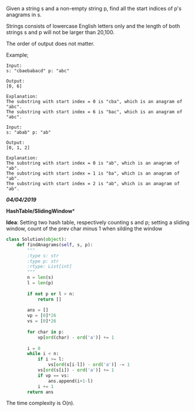 Given a string s and a non-empty string p, find all the start indices of p's anagrams in s.

Strings consists of lowercase English letters only and the length of both strings s and p will not be larger than 20,100.

The order of output does not matter.

Example;
```
Input:
s: "cbaebabacd" p: "abc"

Output:
[0, 6]

Explanation:
The substring with start index = 0 is "cba", which is an anagram of "abc".
The substring with start index = 6 is "bac", which is an anagram of "abc".
```

```
Input:
s: "abab" p: "ab"

Output:
[0, 1, 2]

Explanation:
The substring with start index = 0 is "ab", which is an anagram of "ab".
The substring with start index = 1 is "ba", which is an anagram of "ab".
The substring with start index = 2 is "ab", which is an anagram of "ab".
```

***04/04/2019***

**HashTable/SlidingWindow***

**Idea**: Setting two hash table, respectively counting s and p; setting a sliding window, count of the prev char minus 1 when silding the window
```python
class Solution(object):
    def findAnagrams(self, s, p):
        """
        :type s: str
        :type p: str
        :rtype: List[int]
        """
        n = len(s)
        l = len(p)
        
        if not p or l > n:
            return []
            
        ans = []
        vp = [0]*26
        vs = [0]*26
        
        for char in p:
            vp[ord(char) - ord('a')] += 1
        
        i = 0
        while i < n:
            if i >= l:
                vs[ord(s[i-l]) - ord('a')] -= 1
            vs[ord(s[i]) - ord('a')] += 1
            if vp == vs:
                ans.append(i+1-l)
            i += 1
        return ans
```

The time complexity is O(n).
